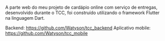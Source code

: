 A parte web do meu projeto de cardápio online com serviço de entregas, desenvolvido durante o TCC, foi construído utilizando o framework Flutter na linguagem Dart.

Backend: https://github.com/Watyson/tcc_backend
Aplicativo mobile: https://github.com/Watyson/tcc_mobile